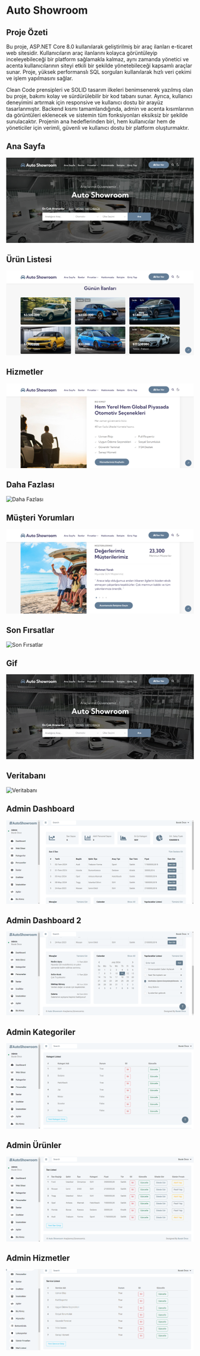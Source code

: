 # Auto Showroom

## Proje Özeti

Bu proje, ASP.NET Core 8.0 kullanılarak geliştirilmiş bir araç ilanları e-ticaret web sitesidir. Kullanıcıların araç ilanlarını kolayca görüntüleyip inceleyebileceği bir platform sağlamakla kalmaz, aynı zamanda yönetici ve acenta kullanıcılarının siteyi etkili bir şekilde yönetebileceği kapsamlı araçlar sunar. Proje, yüksek performanslı SQL sorguları kullanılarak hızlı veri çekimi ve işlem yapılmasını sağlar. 


Clean Code prensipleri ve SOLID tasarım ilkeleri benimsenerek yazılmış olan bu proje, bakımı kolay ve sürdürülebilir bir kod tabanı sunar. Ayrıca, kullanıcı deneyimini artırmak için responsive ve kullanıcı dostu bir arayüz tasarlanmıştır. Backend kısmı tamamlandığında, admin ve acenta kısımlarının da görüntüleri eklenecek ve sistemin tüm fonksiyonları eksiksiz bir şekilde sunulacaktır. Projenin ana hedeflerinden biri, hem kullanıcılar hem de yöneticiler için verimli, güvenli ve kullanıcı dostu bir platform oluşturmaktır.


## Ana Sayfa
![Ana Sayfa](https://github.com/BurakOnce/AutoShowroom_Api/blob/master/ss/ana%20sayfa.png)

## Ürün Listesi
![Ürün Listesi](https://github.com/BurakOnce/AutoShowroom_Api/blob/master/ss/ürün%20listesi.png)

## Hizmetler
![Hizmetler](https://github.com/BurakOnce/AutoShowroom_Api/blob/master/ss/Hizmetler.png)

## Daha Fazlası
![Daha Fazlası](https://github.com/BurakOnce/AutoShowroom_Api/blob/master/ss/daha-fazlası.png)

## Müşteri Yorumları
![Müşteri Yorumları](https://github.com/BurakOnce/AutoShowroom_Api/blob/master/ss/müşteri%20yorumları.png)

## Son Fırsatlar
![Son Fırsatlar](https://github.com/BurakOnce/AutoShowroom_Api/blob/master/ss/son%20fırsatlar.png)

## Gif
![Auto Showroom](https://github.com/BurakOnce/AutoShowroom_Api/blob/master/ss/auto-showroom.gif)

## Veritabanı
![Veritabanı](https://github.com/BurakOnce/AutoShowroom_Api/blob/master/ss/veirtabanı.png)

## Admin Dashboard
![Admin Dashboard](https://github.com/BurakOnce/AutoShowroom_Api/blob/master/ss/admin-dashboard.png)

## Admin Dashboard 2
![Admin Dashboard 2](https://github.com/BurakOnce/AutoShowroom_Api/blob/master/ss/admin-dashboard-2.png)

## Admin Kategoriler
![Admin Kategoriler](https://github.com/BurakOnce/AutoShowroom_Api/blob/master/ss/admin-categories.png)

## Admin Ürünler
![Admin Ürünler](https://github.com/BurakOnce/AutoShowroom_Api/blob/master/ss/admin-products.png)

## Admin Hizmetler
![Admin Hizmetler](https://github.com/BurakOnce/AutoShowroom_Api/blob/master/ss/admin-services.png)


